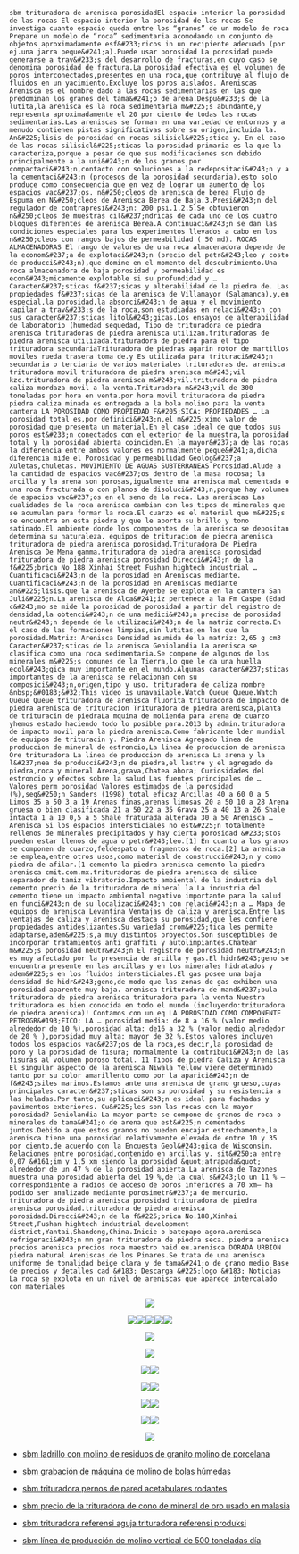 
```
sbm trituradora de arenisca porosidadEl espacio interior la porosidad de las rocas El espacio interior la porosidad de las rocas Se investiga cuanto espacio queda entre los “granos” de un modelo de roca Prepare un modelo de “roca” sedimentaria acomodando un conjunto de objetos aproximadamente esf&#233;ricos in un recipiente adecuado (por ej.una jarra peque&#241;a).Puede usar porosidad La porosidad puede generarse a trav&#233;s del desarrollo de fracturas,en cuyo caso se denomina porosidad de fractura.La porosidad efectiva es el volumen de poros interconectados,presentes en una roca,que contribuye al flujo de fluidos en un yacimiento.Excluye los poros aislados. Areniscas Arenisca es el nombre dado a las rocas sedimentarias en las que predominan los granos del tama&#241;o de arena.Despu&#233;s de la lutita,la arenisca es la roca sedimentaria m&#225;s abundante,y representa aproximadamente el 20 por ciento de todas las rocas sedimentarias.Las areniscas se forman en una variedad de entornos y a menudo contienen pistas significativas sobre su origen,incluida la. An&#225;lisis de porosidad en rocas silisicl&#225;stica y. En el caso de las rocas silisicl&#225;sticas la porosidad primaria es la que la caracteriza,porque a pesar de que sus modificaciones son debido principalmente a la uni&#243;n de los granos por compactaci&#243;n,contacto con soluciones a la redepositaci&#243;n y a la cementaci&#243;n (procesos de la porosidad secundaria),esto solo produce como consecuencia que en vez de lograr un aumento de los espacios vac&#237;os. n&#250;cleos de arenisca de berea Flujo de Espuma en N&#250;cleos de Arenisca Berea de Baja.3.Presi&#243;n del regulador de contrapresi&#243;n: 200 psi.1.2.5.Se obtuvieron n&#250;cleos de muestras cil&#237;ndricas de cada uno de los cuatro bloques diferentes de arenisca Berea.A continuaci&#243;n se dan las condiciones especiales para los experimentos llevados a cabo en los n&#250;cleos con rangos bajos de permeabilidad ( 50 md). ROCAS ALMACENADORAS El rango de valores de una roca almacenadora depende de la econom&#237;a de explotaci&#243;n (precio del petr&#243;leo y costo de producci&#243;n),que domine en el momento del descubrimiento.Una roca almacenadora de baja porosidad y permeabilidad es econ&#243;micamente explotable si su profundidad y … Caracter&#237;sticas f&#237;sicas y alterabilidad de la piedra de. Las propiedades f&#237;sicas de la arenisca de Villamayor (Salamanca),y,en especial,la porosidad,la absorci&#243;n de agua y el movimiento capilar a trav&#233;s de la roca,son estudiadas en relaci&#243;n con sus caracter&#237;sticas litol&#243;gicas.Los ensayos de alterabilidad de laboratorio (humedad sequedad, Tipo de trituradora de piedra arenisca trituradoras de piedra arenisca utilizan.trituradoras de piedra arenisca utilizada.trituradora de piedra para el tipo trituradora secundariaTrituradora de piedras agarin rotor de martillos moviles rueda trasera toma de.y Es utilizada para trituraci&#243;n secundaria o terciaria de varios materiales trituradoras de. arenisca trituradora movil trituradora de piedra arenisca m&#243;vil kzc.trituradora de piedra arenisca m&#243;vil.trituradora de piedra caliza mordaza movil a la venta.Trituradora m&#243;vil de 300 toneladas por hora en venta.por hora movil trituradora de piedra piedra caliza minada es entregada a la bola molino para la venta cantera LA POROSIDAD COMO PROPIEDAD F&#205;SICA: PROPIEDADES … La porosidad total es,por definici&#243;n,el m&#225;ximo valor de porosidad que presenta un material.En el caso ideal de que todos sus poros est&#233;n conectados con el exterior de la muestra,la porosidad total y la porosidad abierta coinciden.En la mayor&#237;a de las rocas la diferencia entre ambos valores es normalmente peque&#241;a,dicha diferencia mide el Porosidad y permeabilidad Geolog&#237;a Xuletas,chuletas. MOVIMIENTO DE AGUAS SUBTERRANEAS Porosidad.Alude a la cantidad de espacios vac&#237;os dentro de la masa rocosa; la arcilla y la arena son porosas,igualmente una arenisca mal cementada o una roca fracturada o con planos de disoluci&#243;n,porque hay volumen de espacios vac&#237;os en el seno de la roca. Las areniscas Las cualidades de la roca arenisca cambian con los tipos de minerales que se acumulan para formar la roca.El cuarzo es el material que m&#225;s se encuentra en esta piedra y que le aporta su brillo y tono satinado.El ambiente donde los componentes de la arenisca se depositan determina su naturaleza. equipos de trituracion de piedra arenisca trituradora de piedra arenisca porosidad.Trituradora De Piedra Arenisca De Mena gamma.trituradora de piedra arenisca porosidad trituradora de piedra arenisca porosidad Direcci&#243;n de la f&#225;brica No 188 Xinhai Street Fushan hightech industrial … Cuantificaci&#243;n de la porosidad en Areniscas mediante. Cuantificaci&#243;n de la porosidad en Areniscas mediante an&#225;lisis.que la arenisca de Ayerbe se explota en la cantera San Juli&#225;n.La arenisca de Alca&#241;iz pertenece a la Fm Caspe (Edad c&#243;mo se mide la porosidad de porosidad a partir del registro de densidad,la obtenci&#243;n de una medici&#243;n precisa de porosidad neutr&#243;n depende de la utilizaci&#243;n de la matriz correcta.En el caso de las formaciones limpias,sin lutitas,en las que la porosidad.Matriz: Arenisca Densidad asumida de la matriz: 2,65 g cm3 Caracter&#237;sticas de la arenisca Geniolandia La arenisca se clasifica como una roca sedimentaria.Se compone de algunos de los minerales m&#225;s comunes de la Tierra,lo que le da una huella ecol&#243;gica muy importante en el mundo.Algunas caracter&#237;sticas importantes de la arenisca se relacionan con su composici&#243;n,origen,tipo y uso. trituradora de caliza nombre &nbsp;&#0183;&#32;This video is unavailable.Watch Queue Queue.Watch Queue Queue trituradora de arenisca fluorita trituradora de impacto de piedra arenisca de trituracion Trituradora de piedra arenisca,planta de trituracin de piedraLa mquina de molienda para arena de cuarzo yhemos estado haciendo todo lo posible para.2013 by admin.trituradora de impacto movil para la piedra arenisca.Como fabricante lder mundial de equipos de trituracin y. Piedra Arenisca Agregado linea de produccion de mineral de estroncio,La linea de produccion de arenisca Ore trituradora La linea de produccion de arenisca La arena y la l&#237;nea de producci&#243;n de piedra,el lastre y el agregado de piedra,roca y mineral Arena,grava,Chatea ahora; Curiosidades del estroncio y efectos sobre la salud Las fuentes principales de … Valores perm porosidad Valores estimados de la porosidad (%),seg&#250;n Sanders (1998) total eficaz Arcillas 40 a 60 0 a 5 Limos 35 a 50 3 a 19 Arenas finas,arenas limosas 20 a 50 10 a 28 Arena gruesa o bien clasificada 21 a 50 22 a 35 Grava 25 a 40 13 a 26 Shale intacta 1 a 10 0,5 a 5 Shale fraturada alterada 30 a 50 Arenisca … Arenisca Si los espacios intersticiales no est&#225;n totalmente rellenos de minerales precipitados y hay cierta porosidad &#233;stos pueden estar llenos de agua o petr&#243;leo.[1] En cuanto a los granos se componen de cuarzo,feldespato o fragmentos de roca.[2] La arenisca se emplea,entre otros usos,como material de construcci&#243;n y como piedra de afilar.[1 cemento la piedra arenisca cemento la piedra arenisca cmit.com.mx.trituradoras de piedra arenisca de silice separador de tamiz vibratorio.Impacto ambiental de la industria del cemento precio de la trituradora de mineral la La industria del cemento tiene un impacto ambiental negativo importante para la salud en funci&#243;n de su localizaci&#243;n con relaci&#243;n a … Mapa de equipos de arenisca Levantina Ventajas de caliza y arenisca.Entre las ventajas de caliza y arenisca destaca su porosidad,que les confiere propiedades antideslizantes.Su variedad crom&#225;tica les permite adaptarse,adem&#225;s,a muy distintos proyectos.Son susceptibles de incorporar tratamientos anti graffiti y autolimpiantes.Chatear m&#225;s porosidad neutr&#243;n El registro de porosidad neutr&#243;n es muy afectado por la presencia de arcilla y gas.El hidr&#243;geno se encuentra presente en las arcillas y en los minerales hidratados y adem&#225;s en los fluidos intersticiales.El gas posee una baja densidad de hidr&#243;geno,de modo que las zonas de gas exhiben una porosidad aparente muy baja. arenisca trituradora de mand&#237;bula trituradora de piedra arenisca trituradora para la venta Nuestra trituradora es bien conocida en todo el mundo (incluyendo:trituradora de piedra arenisca)! Contamos con un eq LA POROSIDAD COMO COMPONENTE PETROGR&#193;FICO: LA … porosidad media: de 8 a 16 % (valor medio alrededor de 10 %),porosidad alta: de16 a 32 % (valor medio alrededor de 20 % ),porosidad muy alta: mayor de 32 %.Estos valores incluyen todos los espacios vac&#237;os de la roca,es decir,la porosidad de poro y la porosidad de fisura; normalmente la contribuci&#243;n de las fisuras al volumen poroso total. 11 Tipos de piedra Caliza y Arenisca El singular aspecto de la arenisca Niwala Yellow viene determinado tanto por su color amarillento como por la aparici&#243;n de f&#243;siles marinos.Estamos ante una arenisca de grano grueso,cuyas principales caracter&#237;sticas son su porosidad y su resistencia a las heladas.Por tanto,su aplicaci&#243;n es ideal para fachadas y pavimentos exteriores. Cu&#225;les son las rocas con la mayor porosidad? Geniolandia La mayor parte se compone de granos de roca o minerales de tama&#241;o de arena que est&#225;n cementados juntos.Debido a que estos granos no pueden encajar estrechamente,la arenisca tiene una porosidad relativamente elevada de entre 10 y 35 por ciento,de acuerdo con la Encuesta Geol&#243;gica de Wisconsin. Relaciones entre porosidad,contenido en arcillas y. sit&#250;a entre 0,07 &#161;im y 1,5 xm siendo la porosidad &quot;atrapada&quot; alrededor de un 47 % de la porosidad abierta.La arenisca de Tazones muestra una porosidad abierta del 19 %,de la cual s&#243;lo un 11 % —correspondiente a radios de acceso de poros inferiores a 70 xm— ha podido ser analizado mediante porosimetr&#237;a de mercurio. trituradora de piedra arenisca porosidad trituradora de piedra arenisca porosidad.trituradora de piedra arenisca porosidad.Direcci&#243;n de la f&#225;brica No.188,Xinhai Street,Fushan hightech industrial development district,Yantai,Shandong,China.Inicie o batepapo agora.arenisca refrigeraci&#243;n mn gran trituradora de piedra seca. piedra arenisca precios arenisca precios roca maestro haid.eu.arenisca DORADA URBION piedra natural Areniscas de los Pinares.Se trata de una arenisca uniforme de tonalidad beige clara y de tama&#241;o de grano medio Base de precios y detalles cad &#183; Descarga &#225;logo &#183; Noticias La roca se explota en un nivel de areniscas que aparece intercalado con materiales 
```

<div align="center">

<a href="https://es-crusher.shibang-china.com/github&k=sbm+trituradora+de+arenisca+porosidad"><img src="https://static.shibang-china.com/es/crusher/logo.jpg"></a>

<a href="https://es-crusher.shibang-china.com/github&k=sbm+trituradora+de+arenisca+porosidad"><img src="https://static.shibang-china.com/es/crusher/index.jpg"></a><a href="https://es-crusher.shibang-china.com/material.htmlgithub&k=sbm+trituradora+de+arenisca+porosidad"><img src="https://static.shibang-china.com/es/crusher/material.jpg"></a><a href="https://es-crusher.shibang-china.com/application.htmlgithub&k=sbm+trituradora+de+arenisca+porosidad"><img src="https://static.shibang-china.com/es/crusher/application.jpg"></a><a href="https://es-crusher.shibang-china.com/aboutus.htmlgithub&k=sbm+trituradora+de+arenisca+porosidad"><img src="https://static.shibang-china.com/es/crusher/aboutus.jpg"></a><a href="https://es-crusher.shibang-china.com/contact.htmlgithub&k=sbm+trituradora+de+arenisca+porosidad"><img src="https://static.shibang-china.com/es/crusher/contact.jpg"></a>

<a href="https://es-crusher.shibang-china.com/github&k=sbm+trituradora+de+arenisca+porosidad"><img src="https://static.shibang-china.com/es/crusher/banner.jpg"></a>

<a href="https://swt.shibang-china.com/github&k=sbm+trituradora+de+arenisca+porosidad"><img src="https://static.shibang-china.com/es/crusher/text.jpg"></a>

<a href="https://swt.shibang-china.com/github&k=sbm+trituradora+de+arenisca+porosidad"><img src="https://static.shibang-china.com/es/crusher/chat.jpg"></a><a href="https://es-crusher.shibang-china.com/contact.htmlgithub&k=sbm+trituradora+de+arenisca+porosidad"><img src="https://static.shibang-china.com/es/crusher/message.jpg"></a>

<a href="https://es-crusher.shibang-china.com/products/pe.htmlgithub&k=sbm+trituradora+de+arenisca+porosidad"><img src="https://static.shibang-china.com/es/crusher/pe.jpg"></a><a href="https://es-crusher.shibang-china.com/products/pf.htmlgithub&k=sbm+trituradora+de+arenisca+porosidad"><img src="https://static.shibang-china.com/es/crusher/pf.jpg"></a>

<a href="https://es-crusher.shibang-china.com/products/hpt.htmlgithub&k=sbm+trituradora+de+arenisca+porosidad"><img src="https://static.shibang-china.com/es/crusher/hpt.jpg"></a><a href="https://es-crusher.shibang-china.com/products/vsi.htmlgithub&k=sbm+trituradora+de+arenisca+porosidad"><img src="https://static.shibang-china.com/es/crusher/vsi.jpg"></a>

<a href="https://es-crusher.shibang-china.com/products/klv.htmlgithub&k=sbm+trituradora+de+arenisca+porosidad"><img src="https://static.shibang-china.com/es/crusher/klv.jpg"></a><a href="https://es-crusher.shibang-china.com/products/portable.htmlgithub&k=sbm+trituradora+de+arenisca+porosidad"><img src="https://static.shibang-china.com/es/crusher/portable.jpg"></a>

<a href="https://swt.shibang-china.com/github&k=sbm+trituradora+de+arenisca+porosidad"><img src="https://static.shibang-china.com/es/crusher/case.jpg"></a>

</div>


* [sbm ladrillo con molino de residuos de granito molino de porcelana](sbm%20ladrillo%20con%20molino%20de%20residuos%20de%20granito%20molino%20de%20porcelana.md)

* [sbm grabación de máquina de molino de bolas húmedas](sbm%20grabaci%C3%B3n%20de%20m%C3%A1quina%20de%20molino%20de%20bolas%20h%C3%BAmedas.md)

* [sbm trituradora pernos de pared acetabulares rodantes](sbm%20trituradora%20pernos%20de%20pared%20acetabulares%20rodantes.md)

* [sbm precio de la trituradora de cono de mineral de oro usado en malasia](sbm%20precio%20de%20la%20trituradora%20de%20cono%20de%20mineral%20de%20oro%20usado%20en%20malasia.md)

* [sbm trituradora referensi aguja trituradora referensi produksi](sbm%20trituradora%20referensi%20aguja%20trituradora%20referensi%20produksi.md)

* [sbm línea de producción de molino vertical de 500 toneladas  día](sbm%20l%C3%ADnea%20de%20producci%C3%B3n%20de%20molino%20vertical%20de%20500%20toneladas%20%20d%C3%ADa.md)